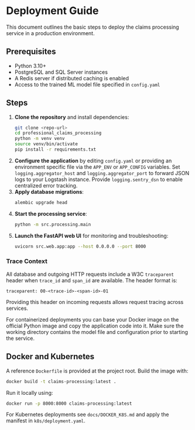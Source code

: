 # Deployment Guide

This document outlines the basic steps to deploy the claims processing service in a production environment.

## Prerequisites
- Python 3.10+
- PostgreSQL and SQL Server instances
- A Redis server if distributed caching is enabled
- Access to the trained ML model file specified in `config.yaml`

## Steps
1. **Clone the repository** and install dependencies:
   ```bash
   git clone <repo-url>
   cd professional_claims_processing
   python -m venv venv
   source venv/bin/activate
   pip install -r requirements.txt
   ```
2. **Configure the application** by editing `config.yaml` or providing an environment specific file via the `APP_ENV` or `APP_CONFIG` variables.
   Set `logging.aggregator_host` and `logging.aggregator_port` to forward JSON logs to your Logstash instance. Provide `logging.sentry_dsn` to enable centralized error tracking.
3. **Apply database migrations**:
   ```bash
   alembic upgrade head
   ```
4. **Start the processing service**:
   ```bash
   python -m src.processing.main
   ```
5. **Launch the FastAPI web UI** for monitoring and troubleshooting:
   ```bash
   uvicorn src.web.app:app --host 0.0.0.0 --port 8000
   ```

### Trace Context
All database and outgoing HTTP requests include a W3C `traceparent` header when
`trace_id` and `span_id` are available. The header format is:

```
traceparent: 00-<trace-id>-<span-id>-01
```

Providing this header on incoming requests allows request tracing across
services.

For containerized deployments you can base your Docker image on the official Python image and copy the application code into it. Make sure the working directory contains the model file and configuration prior to starting the service.

## Docker and Kubernetes
A reference `Dockerfile` is provided at the project root. Build the image with:
```bash
docker build -t claims-processing:latest .
```
Run it locally using:
```bash
docker run -p 8000:8000 claims-processing:latest
```
For Kubernetes deployments see `docs/DOCKER_K8S.md` and apply the manifest in `k8s/deployment.yaml`.
